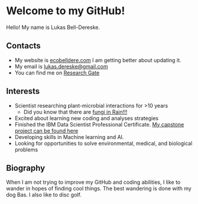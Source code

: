 # Welcome to my GitHub!

Hello! My name is Lukas Bell-Dereske. 

## Contacts

- My website is [ecobelldere.com](https://ecobelldereske.com/) I am getting better about updating it.
- My email is lukas.dereske@gmail.com
- You can find me on [Research Gate](https://www.researchgate.net/profile/Lukas-Bell-Dereske)

## Interests

- Scientist researching plant-microbial interactions for >10 years
  - Did you know that there are [fungi in Rain!!!](https://royalsocietypublishing.org/doi/full/10.1098/rspb.2021.0621)
- Excited about learning new coding and analyses strategies
- Finished the IBM Data Scientist Professional Certificate. [My capstone project can be found here](https://github.com/ldereske/IBM_Data_Science_Capstone)
- Developing skills in Machine learning and AI.
- Looking for opportunities to solve environmental, medical, and biological problems
  

## Biography

When I am not trying to improve my GitHub and coding abilities, I like to wander in hopes of finding cool things. The best wandering is done with my dog Bas.
I also like to disc golf.
